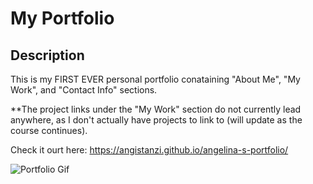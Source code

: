 # My Portfolio

## Description
This is my FIRST EVER personal portfolio conataining "About Me", "My Work", and "Contact Info" sections. 

**The project links under the "My Work" section do not currently lead anywhere, as I don't actually have projects to link to (will update as the course continues).

Check it ourt here: https://angistanzi.github.io/angelina-s-portfolio/

![Portfolio Gif](./starter/images/ezgif.com-gif-maker%20(4).gif?raw=true "Portfolio Gif")


